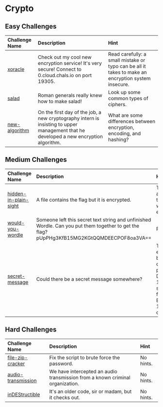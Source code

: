 # Crypto

## Easy Challenges
| Challenge Name  | Description | Hint
|:-- | :-- | :---
| [xoracle](xoracle) | Check out my cool new encryption service! It's very secure! Connect to 0.cloud.chals.io on port 19305. | Read carefully: a small mistake or typo can be all it takes to make an encryption system insecure.
| [salad](salad) | Roman generals really knew how to make salad! | Look up some common types of ciphers.
| [new-algorithm](new-algorithm) | On the first day of the job, a new cryptography intern is insisting to upper management that he developed a new encryption algorithm. | What are some differences between encryption, encoding, and hashing?

## Medium Challenges
| Challenge Name  | Description | Hint
|:-- | :-- | :---
| [hidden-in-plain-sight](hidden-in-plain-sight) | A file contains the flag but it is encrypted. | The file looks a little longer than you would expect.
| [would-you-wordle](would-you-wordle) | Someone left this secret text string and unfinished Wordle. Can you put them together to get the flag? pUpPHg3KfB15MG2KGtQQMDEECPOF8oa3VA== | Ron's Code
| [secret-message](secret-message) | Could there be a secret message somewhere? | The employees of both organizations passed Decoding 101 in high school, but failed Encryption 101 in college.


## Hard Challenges
| Challenge Name  | Description | Hint
|:-- | :-- | :---
| [file-zip-cracker](file-zip-cracker) | Fix the script to brute force the password. | No hints.
| [audio-transmission](audio-transmission) | We have intercepted an audio transmission from a known criminal organization. | No hints.
| [inDEStructible](inDEStructible) | It's an older code, sir or madam, but it checks out. | No hints.
